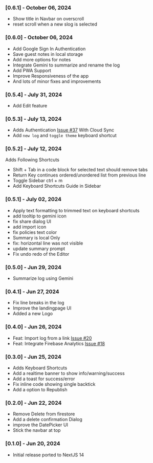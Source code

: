 ### [0.6.1] - October 06, 2024
- Show title in Navbar on overscroll
- reset scroll when a new slog is selected

### [0.6.0] - October 06, 2024

- Add Google Sign In Authentication
- Save guest notes in local storage
- Add more options for notes
- Integrate Gemini to summarize and rename the log
- Add PWA Support
- Improve Responsiveness of the app
- And lots of minor fixes and improvements

### [0.5.4] - July 31, 2024

- Add Edit feature

### [0.5.3] - July 13, 2024

- Adds Authentication [Issue #37](https://github.com/maheshmnj/pastelog/issues/37) With Cloud Sync
- Add `new log` and `toggle theme` keyboard shortcut

### [0.5.2] - July 12, 2024

Adds Following Shortcuts

- Shift + Tab in a code block for selected text should remove tabs
- Return Key continues ordered/unordered list from previous line
- Toggle Sidebar ctrl + m
- Add Keyboard Shortcuts Guide in Sidebar

### [0.5.1] - July 02, 2024

- Apply text formatting to trimmed text on keyboard shortcuts
- add tooltip to gemini icon
- fix share dialog UI
- add import icon
- fix policies text color
- Summary is local Only
- fix: horizontal line was not visible
- update summary prompt
- Fix undo redo of the Editor

### [0.5.0] - Jun 29, 2024

- Summarize log using Gemini

### [0.4.1] - Jun 27, 2024

- Fix line breaks in the log
- Improve the landingpage UI
- Added a new Logo

### [0.4.0] - Jun 26, 2024

- Feat: Import log from a link [Issue #20](https://github.com/maheshmnj/pastelog/issues/20)
- Feat: Integrate Firebase Analytics [Issue #18](https://github.com/maheshmnj/pastelog/issues/18)

### [0.3.0] - Jun 25, 2024

- Adds Keyboard Shortcuts
- Add a realtime banner to show info/warning/success
- Add a toast for success/error
- Fix inline code showing single backtick
- Add a option to Republish

### [0.2.0] - Jun 22, 2024

- Remove Delete from firestore
- Add a delete confirmation Dialog
- improve the DatePicker UI
- Stick the navbar at top

### [0.1.0] - Jun 20, 2024

- Initial release ported to NextJS 14
